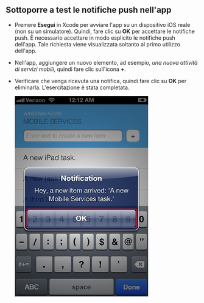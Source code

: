 
## <a id="test"></a>Sottoporre a test le notifiche push nell'app

* Premere **Esegui** in Xcode per avviare l'app su un dispositivo iOS reale (non su un simulatore). Quindi, fare clic su **OK** per accettare le notifiche push. È necessario accettare in modo esplicito le notifiche push dell'app. Tale richiesta viene visualizzata soltanto al primo utilizzo dell'app.

* Nell'app, aggiungere un nuovo elemento, ad esempio, _una nuova attività di servizi mobili_, quindi fare clic sull'icona **+**.

* Verificare che venga ricevuta una notifica, quindi fare clic su **OK** per eliminarla. L'esercitazione è stata completata.

  	![](../articles/media/mobile-services-ios-get-started-push/mobile-quickstart-push3-ios.png)

<!---HONumber=62-->